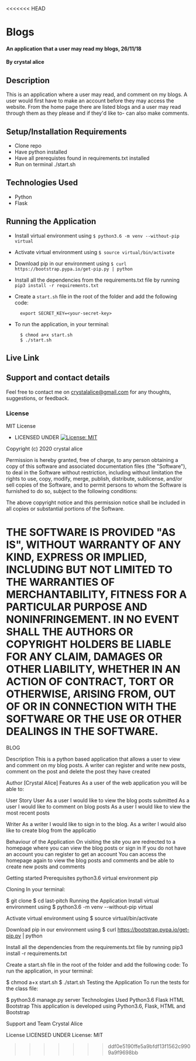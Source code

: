 <<<<<<< HEAD
# Blogs
#### An application that a user may read my blogs, 26/11/18
#### By **crystal alice**
## Description
This is an application where a user may read, and comment on my blogs. A user would first have to make an account before they may access the website. From the home page there are listed blogs and a user may read through them as they please and if they'd like to- can also make comments.
## Setup/Installation Requirements
* Clone repo
* Have python installed
* Have all prerequistes found in requirements.txt installed
* Run on terminal ./start.sh
## Technologies Used
* Python
* Flask

## Running the Application
* Install virtual environment using `$ python3.6 -m venv --without-pip virtual`
* Activate virtual environment using `$ source virtual/bin/activate`
* Download pip in our environment using `$ curl https://bootstrap.pypa.io/get-pip.py | python`
* Install all the dependencies from the requirements.txt file by running `pip3 install -r requirements.txt`
* Create a `start.sh` file in the root of the folder and add the following code:

        export SECRET_KEY=<your-secret-key>

* To run the application, in your terminal:

        $ chmod a+x start.sh
        $ ./start.sh
## Live Link

## Support and contact details
Feel free to contact me on crystalalice@gmail.com for any thoughts, suggestions, or feedback.


### License
MIT License
* LICENSED UNDER  [![License: MIT](https://img.shields.io/badge/License-MIT-yellow.svg)](license/MIT)

Copyright (c) 2020 crystal alice

Permission is hereby granted, free of charge, to any person obtaining a copy of this software and associated documentation files (the "Software"), to deal in the Software without restriction, including without limitation the rights to use, copy, modify, merge, publish, distribute, sublicense, and/or sell copies of the Software, and to permit persons to whom the Software is furnished to do so, subject to the following conditions:

The above copyright notice and this permission notice shall be included in all copies or substantial portions of the Software.

THE SOFTWARE IS PROVIDED "AS IS", WITHOUT WARRANTY OF ANY KIND, EXPRESS OR IMPLIED, INCLUDING BUT NOT LIMITED TO THE WARRANTIES OF MERCHANTABILITY, FITNESS FOR A PARTICULAR PURPOSE AND NONINFRINGEMENT. IN NO EVENT SHALL THE AUTHORS OR COPYRIGHT HOLDERS BE LIABLE FOR ANY CLAIM, DAMAGES OR OTHER LIABILITY, WHETHER IN AN ACTION OF CONTRACT, TORT OR OTHERWISE, ARISING FROM, OUT OF OR IN CONNECTION WITH THE SOFTWARE OR THE USE OR OTHER DEALINGS IN THE SOFTWARE.
=======
BLOG

Description
This is a python based application that allows a user to view and comment on my blog posts. A writer can register and write new posts, comment on the post and delete the post they have created

Author
[Crystal Alice]
Features
As a user of the web application you will be able to:

User Story
User
As a user I would like to view the blog posts submitted
As a user I would like to comment on blog posts
As a user I would like to view the most recent posts

Writer
As a writer I would like to sign in to the blog.
As a writer I would also like to create blog from the applicatio


Behaviour of the Application
On visiting the site you are redrected to a homepage where you can view the blog posts or sign in
If you do not have an account you can register to get an account
You can access the homepage again to view the blog posts and comments and be able to create new posts and comments

Getting started
Prerequisites
python3.6
virtual environment
pip

Cloning
In your terminal:

  $ git clone
  $ cd last-pitch
Running the Application
Install virtual environment using $ python3.6 -m venv --without-pip virtual

Activate virtual environment using $ source virtual/bin/activate

Download pip in our environment using $ curl https://bootstrap.pypa.io/get-pip.py | python

Install all the dependencies from the requirements.txt file by running pip3 install -r requirements.txt

Create a start.sh file in the root of the folder and add the following code:
To run the application, in your terminal:

  $ chmod a+x start.sh
  $ ./start.sh
Testing the Application
To run the tests for the class file:

  $ python3.6 manage.py server
Technologies Used
Python3.6
Flask
HTML
Bootstrap
This application is developed using Python3.6, Flask, HTML and Bootstrap

Support and Team
Crystal Alice

License
LICENSED UNDER License: MIT
>>>>>>> ddf0e5190ffe5a9bfdf13f1562c9909a9f9698bb
